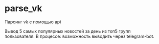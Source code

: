 # parse_vk
Парсинг vk с помощью api

Вывод 5 самых популярных новостей за день из топ5 групп пользователя.
В процессе: возможность выводить через telegram-bot.
